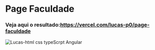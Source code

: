 # Page Faculdade

### Veja aqui o resultado:https://vercel.com/lucas-p0/page-faculdade

<img align="center" alt="Lucas-html css typeScrpt Angular"  src="(https://raw.githubusercontent.com/Lucas-p0/PageFaculdade/main/src/assets/PageFaculdade.png)">

